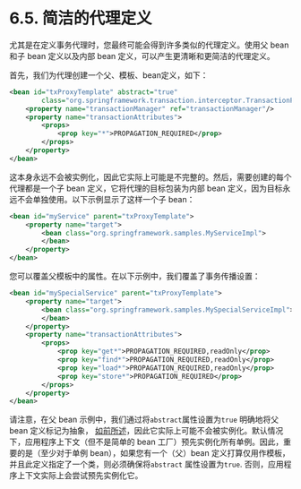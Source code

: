 # 6.5. 简洁的代理定义

尤其是在定义事务代理时，您最终可能会得到许多类似的代理定义。使用父 bean 和子 bean 定义以及内部 bean 定义，可以产生更清晰和更简洁的代理定义。

首先，我们为代理创建一个父、模板、bean定义，如下：

```xml
<bean id="txProxyTemplate" abstract="true"
        class="org.springframework.transaction.interceptor.TransactionProxyFactoryBean">
    <property name="transactionManager" ref="transactionManager"/>
    <property name="transactionAttributes">
        <props>
            <prop key="*">PROPAGATION_REQUIRED</prop>
        </props>
    </property>
</bean>
```

这本身永远不会被实例化，因此它实际上可能是不完整的。然后，需要创建的每个代理都是一个子 bean 定义，它将代理的目标包装为内部 bean 定义，因为目标永远不会单独使用。以下示例显示了这样一个子 bean：

```xml
<bean id="myService" parent="txProxyTemplate">
    <property name="target">
        <bean class="org.springframework.samples.MyServiceImpl">
        </bean>
    </property>
</bean>
```

您可以覆盖父模板中的属性。在以下示例中，我们覆盖了事务传播设置：

```xml
<bean id="mySpecialService" parent="txProxyTemplate">
    <property name="target">
        <bean class="org.springframework.samples.MySpecialServiceImpl">
        </bean>
    </property>
    <property name="transactionAttributes">
        <props>
            <prop key="get*">PROPAGATION_REQUIRED,readOnly</prop>
            <prop key="find*">PROPAGATION_REQUIRED,readOnly</prop>
            <prop key="load*">PROPAGATION_REQUIRED,readOnly</prop>
            <prop key="store*">PROPAGATION_REQUIRED</prop>
        </props>
    </property>
</bean>
```

请注意，在父 bean 示例中，我们通过将`abstract`属性设置为`true` 明确地将父 bean 定义标记为抽象， [如前所述](https://docs.spring.io/spring-framework/docs/current/reference/html/core.html#beans-child-bean-definitions)，因此它实际上可能不会被实例化。默认情况下，应用程序上下文（但不是简单的 bean 工厂）预先实例化所有单例。因此，重要的是（至少对于单例 bean），如果您有一个（父）bean 定义打算仅用作模板，并且此定义指定了一个类，则必须确保将`abstract` 属性设置为`true`. 否则，应用程序上下文实际上会尝试预先实例化它。
